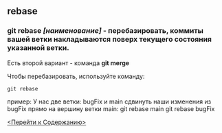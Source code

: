 ## rebase

### **git rebase *[наименование]*** - перебазировать, коммиты вашей ветки накладываются поверх текущего состояния указанной ветки.

Есть второй вариант - команда **git merge** 


Чтобы перебазировать, используйте команду:
```bash=
git rebase
```

пример:
У нас две ветки: bugFix и  main
сдвинуть наши изменения из bugFix прямо на вершину ветки main:
git rebase main
git rebase bugFix

[<Перейти к Содержанию>](./readme.md)